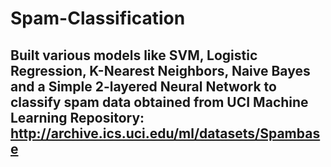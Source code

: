 # Spam-Classification

## Built various models like SVM, Logistic Regression, K-Nearest Neighbors, Naive Bayes and a Simple 2-layered Neural Network to classify spam data obtained from UCI Machine Learning Repository: http://archive.ics.uci.edu/ml/datasets/Spambase
